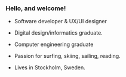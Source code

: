 ### Hello, and welcome!

- Software developer & UX/UI designer

- Digital design/informatics graduate.
- Computer engineering graduate
- Passion for surfing, skiing, sailing, reading.
- Lives in Stockholm, Sweden.



<!--
**LucasHSchuber/LucasHSchuber** is a ✨ _special_ ✨ repository because its `README.md` (this file) appears on your GitHub profile.

Here are some ideas to get you started:

- 🔭 I’m currently working on ...
- 🌱 I’m currently learning ...
- 👯 I’m looking to collaborate on ...
- 🤔 I’m looking for help with ...
- 💬 Ask me about ...
- 📫 How to reach me: ...
- 😄 Pronouns: ...
- ⚡ Fun fact: ...
-->
